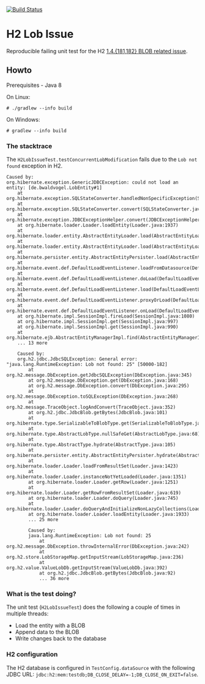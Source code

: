 [![Build Status](https://travis-ci.org/bwaldvogel/h2-lob-issue.png?branch=master)](https://travis-ci.org/bwaldvogel/h2-lob-issue)

# H2 Lob Issue #

Reproducible failing unit test for the H2 [1.4.{181,182} BLOB related issue][google-groups].


## Howto ##

Prerequisites
	- Java 8

On Linux:

```
# ./gradlew --info build
```

On Windows:

```
# gradlew --info build
```

### The stacktrace ###

The `H2LobIssueTest.testConcurrentLobModification` fails due to the `Lob not found` exception in H2.

```
Caused by:
org.hibernate.exception.GenericJDBCException: could not load an entity: [de.bwaldvogel.LobEntity#1]
	at org.hibernate.exception.SQLStateConverter.handledNonSpecificException(SQLStateConverter.java:140)
	at org.hibernate.exception.SQLStateConverter.convert(SQLStateConverter.java:128)
	at org.hibernate.exception.JDBCExceptionHelper.convert(JDBCExceptionHelper.java:66)
	at org.hibernate.loader.Loader.loadEntity(Loader.java:1937)
	at org.hibernate.loader.entity.AbstractEntityLoader.load(AbstractEntityLoader.java:86)
	at org.hibernate.loader.entity.AbstractEntityLoader.load(AbstractEntityLoader.java:76)
	at org.hibernate.persister.entity.AbstractEntityPersister.load(AbstractEntityPersister.java:3270)
	at org.hibernate.event.def.DefaultLoadEventListener.loadFromDatasource(DefaultLoadEventListener.java:496)
	at org.hibernate.event.def.DefaultLoadEventListener.doLoad(DefaultLoadEventListener.java:477)
	at org.hibernate.event.def.DefaultLoadEventListener.load(DefaultLoadEventListener.java:227)
	at org.hibernate.event.def.DefaultLoadEventListener.proxyOrLoad(DefaultLoadEventListener.java:285)
	at org.hibernate.event.def.DefaultLoadEventListener.onLoad(DefaultLoadEventListener.java:152)
	at org.hibernate.impl.SessionImpl.fireLoad(SessionImpl.java:1080)
	at org.hibernate.impl.SessionImpl.get(SessionImpl.java:997)
	at org.hibernate.impl.SessionImpl.get(SessionImpl.java:990)
	at org.hibernate.ejb.AbstractEntityManagerImpl.find(AbstractEntityManagerImpl.java:610)
	... 13 more

	Caused by:
	org.h2.jdbc.JdbcSQLException: General error: "java.lang.RuntimeException: Lob not found: 25" [50000-182]
		at org.h2.message.DbException.getJdbcSQLException(DbException.java:345)
		at org.h2.message.DbException.get(DbException.java:168)
		at org.h2.message.DbException.convert(DbException.java:295)
		at org.h2.message.DbException.toSQLException(DbException.java:268)
		at org.h2.message.TraceObject.logAndConvert(TraceObject.java:352)
		at org.h2.jdbc.JdbcBlob.getBytes(JdbcBlob.java:101)
		at org.hibernate.type.SerializableToBlobType.get(SerializableToBlobType.java:82)
		at org.hibernate.type.AbstractLobType.nullSafeGet(AbstractLobType.java:68)
		at org.hibernate.type.AbstractType.hydrate(AbstractType.java:105)
		at org.hibernate.persister.entity.AbstractEntityPersister.hydrate(AbstractEntityPersister.java:2267)
		at org.hibernate.loader.Loader.loadFromResultSet(Loader.java:1423)
		at org.hibernate.loader.Loader.instanceNotYetLoaded(Loader.java:1351)
		at org.hibernate.loader.Loader.getRow(Loader.java:1251)
		at org.hibernate.loader.Loader.getRowFromResultSet(Loader.java:619)
		at org.hibernate.loader.Loader.doQuery(Loader.java:745)
		at org.hibernate.loader.Loader.doQueryAndInitializeNonLazyCollections(Loader.java:270)
		at org.hibernate.loader.Loader.loadEntity(Loader.java:1933)
		... 25 more

		Caused by:
		java.lang.RuntimeException: Lob not found: 25
			at org.h2.message.DbException.throwInternalError(DbException.java:242)
			at org.h2.store.LobStorageMap.getInputStream(LobStorageMap.java:236)
			at org.h2.value.ValueLobDb.getInputStream(ValueLobDb.java:392)
			at org.h2.jdbc.JdbcBlob.getBytes(JdbcBlob.java:92)
			... 36 more
```


### What is the test doing? ###

The unit test (`H2LobIssueTest`) does the following a couple of times in multiple threads:
  - Load the entity with a BLOB
  - Append data to the BLOB
  - Write changes back to the database


### H2 configuration ###

The H2 database is configured in `TestConfig.dataSource` with the following JDBC URL: `jdbc:h2:mem:testdb;DB_CLOSE_DELAY=-1;DB_CLOSE_ON_EXIT=false`.

[google-groups]: https://groups.google.com/forum/#!topic/h2-database/t0Bg5paQZ1U
